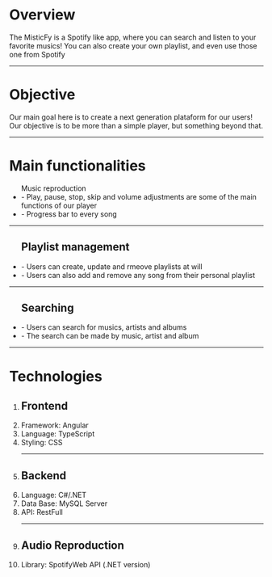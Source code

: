 <h1>Overview</h1>

<p>The MisticFy is a Spotify like app, where you can search and listen to your favorite musics! You can also create your own playlist, and even use those one from Spotify</p>

<hr>

<h1>Objective</h1>

<p>Our main goal here is to create a next generation plataform for our users! Our objective is to be more than a simple player, but something beyond that. </p>

<hr>

<h1>Main functionalities</h1>

<ul>Music reproduction
<li>- Play, pause, stop, skip and volume adjustments are some of the main functions of our player</li>
<li>- Progress bar to every song</li>
</ul>

<hr>

<ul> <h2>Playlist management</h2>
<li>- Users can create, update and rmeove playlists at will</li>
<li>- Users can also add and remove any song from their personal playlist</li>
</ul>
<hr>
<ul><h2>Searching</h2>
<li>- Users can search for musics, artists and albums</li>
<li>- The search can be made by music, artist and album</li>
</ul>

<hr>

<h1>Technologies</h1>

<ol> 
<li><h2>Frontend</h2>
<li>Framework: Angular</li>
<li>Language: TypeScript</li>
<li>Styling: CSS</li>
</li>
<hr>
<li><h2>Backend</h2>
<li>Language: C#/.NET</li>
<li>Data Base: MySQL Server</li>
<li>API: RestFull</li>
</li>
<hr>
<li><h2>Audio Reproduction</h2>
<li>Library: SpotifyWeb API (.NET version)</li>
</li>
</ol>